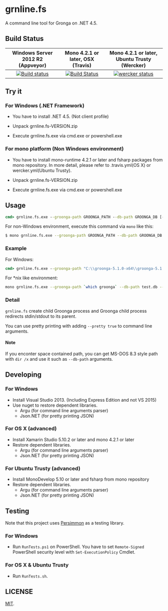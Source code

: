 grnline.fs
===

A command line tool for Gronga on .NET 4.5.

## Build Status

| Windows Server 2012 R2 (Appveyor) | Mono 4.2.1 or later, OSX (Travis) | Mono 4.2.1 or later, Ubuntu Trusty (Wercker) |
|:------------:|:------------:|:------------:|
| [![Build status](https://ci.appveyor.com/api/projects/status/80nv02co2akud13t/branch/master?svg=true)](https://ci.appveyor.com/project/cosmo0920/grnline-fs/branch/master) | [![Build Status](https://travis-ci.org/cosmo0920/grnline.fs.svg?branch=master)](https://travis-ci.org/cosmo0920/grnline.fs) | [![wercker status](https://app.wercker.com/status/18234624443f2d24c195eabaf16b4f2a/s/master "wercker status")](https://app.wercker.com/project/bykey/18234624443f2d24c195eabaf16b4f2a)


## Try it

### For Windows (.NET Framework)

* You have to install .NET 4.5. (Not client profile)

* Unpack grnline.fs-VERSION.zip

* Execute grnline.fs.exe via cmd.exe or powershell.exe

### For mono platform (Non Windows environment)

* You have to install mono-runtime 4.2.1 or later and fsharp packages from mono repository. In more detail, please refer to .travis.yml(OS X) or wercker.yml(Ubuntu Trusty).

* Unpack grnline.fs-VERSION.zip

* Execute grnline.fs.exe via cmd.exe or powershell.exe

## Usage

```cmd
cmd> grnline.fs.exe --groonga-path GROONGA_PATH --db-path GROONGA_DB [--encoding ENCODING] [--pretty true]
```

For non-Windows environment, execute this command via `mono` like this:

```bash
$ mono grnline.fs.exe --groonga-path GROONGA_PATH --db-path GROONGA_DB [--encoding ENCODING] [--pretty true]
```

### Example

For Windows:

```cmd
cmd> grnline.fs.exe --groonga-path "C:\\groonga-5.1.0-x64\\groonga-5.1.0-x64\\bin\\groonga.exe" --db-path "test.db" --encoding UTF-8 --pretty true
```

For *nix like environment:

```bash
mono grnline.fs.exe --groonga-path `which groonga` --db-path test.db --encoding UTF-8 --pretty true
```

### Detail

`grnline.fs` create child Groonga process and Groonga child process redirects stdin/stdout to its parent.

You can use pretty printing with adding `--pretty true` to command line arguments.

#### Note

If you enconter space contained path, you can get MS-DOS 8.3 style path with `dir /x` and use it such as `--db-path` arguments.

## Developing

### For Windows

* Install Visual Studio 2013. (Including Express Edition and not VS 2015)
* Use nuget to restore dependent libraries.
  * Argu (for command line arguments parser)
  * Json.NET (for pretty printing JSON)

### For OS X (advanced)

* Install Xamarin Studio 5.10.2 or later and mono 4.2.1 or later
* Restore dependent libraries.
  * Argu (for command line arguments parser)
  * Json.NET (for pretty printing JSON)

### For Ubuntu Trusty (advanced)

* Install MonoDevelop 5.10 or later and fsharp from mono repository
* Restore dependent libraries.
  * Argu (for command line arguments parser)
  * Json.NET (for pretty printing JSON)

## Testing

Note that this project uses [Persimmon](https://github.com/persimmon-projects/Persimmon) as a testing library.

### For Windows

* Run `RunTests.ps1` on PowerShell. You have to set `Remote-Signed` PowerShell security level with `Set-ExecutionPolicy` Cmdlet.

### For OS X & Ubuntu Trusty

* Run `RunTests.sh`.

## LICENSE

[MIT](LICENSE).
